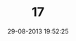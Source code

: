 ---
layout: post
title:  "17"
date: 29-08-2013 19:52:25
categories: jekyll update
language: 'en'
image: 017.png
---